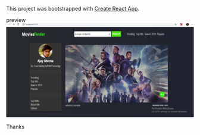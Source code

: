 This project was bootstrapped with [Create React App](https://github.com/facebook/create-react-app).

preview
<img src='https://github.com/hacetheworld/movie-finder-app-react/blob/master/Screenshot%20(130).png' >


Thanks